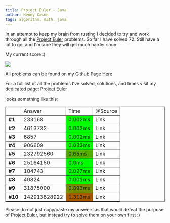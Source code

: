 ```yaml
---
title: Project Euler - Java
author: Kenny Cason
tags: algorithm, math, java
---
```


In an attempt to keep my brain from rusting I decided to try and work through all the <a href="http://projecteuler.net" target="_blank">Project Euler</a> problems. So far I have solved 72. Still have a lot to go, and I'm sure they will get much harder soon.

My current score :)

<img src="http://projecteuler.net/profile/kennycason.png"/>

All problems can be found on my <a href="https://github.com/kennycason/euler" title="Github Page" target="blank">Github Page Here</a>

For a full list of all the problems I've solved, solutions, and times visit my dedicated page: <a href="/euler.html">Project Euler</a>

looks something like this:

<table border="1" cellpadding="4">
<tr>
<td></td>
<td>Answer</td>
<td>Time</td>
<td>@Source</td>
</tr>
<tr>
<td><b>#1</b></td>
<td>233168</td>
<td style="background-color:#01ff00">0.002ms</td>
<td><a href="https://github.com/kennycason/euler/blob/master/src/_001/_001.java" target="_blank" style="text-decoration: none; color: black;">Link</a></td>
</tr>
<tr>
<td><b>#2</b></td>
<td>4613732</td>
<td style="background-color:#01ff00">0.002ms</td>
<td><a href="https://github.com/kennycason/euler/blob/master/src/_002/_002.java" target="_blank" style="text-decoration: none; color: black;">Link</a></td>
</tr>
<tr>
<td><b>#3</b></td>
<td>6857</td>
<td style="background-color:#01ff00">0.002ms</td>
<td><a href="https://github.com/kennycason/euler/blob/master/src/_003/_003.java" target="_blank" style="text-decoration: none; color: black;">Link</a></td>
</tr>
<tr>
<td><b>#4</b></td>
<td>906609</td>
<td style="background-color:#05fb00">0.033ms</td>
<td><a href="https://github.com/kennycason/euler/blob/master/src/_004/_004.java" target="blank" style="text-decoration: none; color: black;">Link</a></td>
</tr>
<tr>
<td><b>#5</b></td>
<td>232792560</td>
<td style="background-color:#53ad00">0.65ms</td>
<td><a href="https://github.com/kennycason/euler/blob/master/src/_005/_005.java" target="_blank" style="text-decoration: none; color: black;">Link</a></td>
</tr>
<tr>
<td><b>#6</b></td>
<td>25164150</td>
<td style="background-color:#00ff00">0.0ms</td>
<td><a href="https://github.com/kennycason/euler/blob/master/src/_006/_006.java" target="_blank" style="text-decoration: none; color: black;">Link</a></td>
</tr>
<tr>
<td><b>#7</b></td>
<td>104743</td>
<td style="background-color:#04fc00">0.027ms</td>
<td><a href="https://github.com/kennycason/euler/blob/master/src/_007/_007.java" target="_blank" style="text-decoration: none; color: black;">Link</a></td>
</tr>
<tr>
<td><b>#8</b></td>
<td>40824</td>
<td style="background-color:#01ff00">0.001ms</td>
<td><a href="https://github.com/kennycason/euler/blob/master/src/_008/_008.java" target="blank" style="text-decoration: none; color: black;">Link</a></td>
</tr>
<tr>
<td><b>#9</b></td>
<td>31875000</td>
<td style="background-color:#728e00">0.893ms</td>
<td><a href="https://github.com/kennycason/euler/blob/master/src/_009/_009.java" target="_blank" style="text-decoration: none; color: black;">Link</a></td>
</tr>
<tr>
<td><b>#10</b></td>
<td>142913828922</td>
<td style="background-color:#a85800">1.313ms</td>
<td><a href="https://github.com/kennycason/euler/blob/master/src/_010/_010.java" target="_blank" style="text-decoration: none; color: black;">Link</a>
</table>


Please do not just copy/paste my answers as that would defeat the purpose of Project Euler, but instead try to solve them on your own first :)
